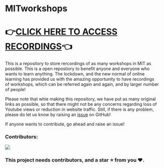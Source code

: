 # MITworkshops

# 👉[CLICK HERE TO ACCESS RECORDINGS](Workshop_List.md)👈

This is a repository to store rercordings of as many workshops in MIT as possible. This is a open repostiory to benefit anyone and everyone who wants to learn anything. The lockdown, and the new normal of online learning has provided us with the amazing opportunity to have recordings of workshops, which can be referred again and again, and by larger number of people! 

Please note that whie making this repository, we have put as many original links as possible, so that there might not be any concerns regarding loss of Youtube views or reduction in website traffic. Still, if there is any problem, please do let us know by raising an [issue](https://github.com/coffeeCoder69/MITworkshops/issues/new) on GitHub!

If anyone wants to contribute, go ahead and raise an issue!

### Contributors:
 <a href="https://github.com/coffeeCoder69/MITworkshops/graphs/contributors">
  <img src="https://contributors-img.web.app/image?repo=coffeeCoder69/MITworkshops" />
</a>

### This project needs contributors, and a **star** ⭐ from you ♥.